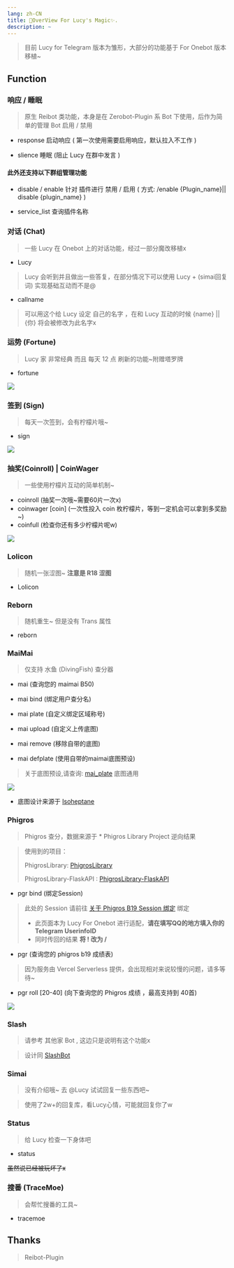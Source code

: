 ```yaml
---
lang: zh-CN
title: 🌈OverView For Lucy's Magic✨.
description: ~
---
```


> 目前 Lucy for Telegram 版本为雏形，大部分的功能基于 For Onebot 版本移植~



## Function

### 响应 / 睡眠

> 原生 Reibot 类功能，本身是在 Zerobot-Plugin 系 Bot 下使用，后作为简单的管理 Bot 启用 / 禁用


- response 启动响应 ( 第一次使用需要启用响应，默认拉入不工作 )

- slience 睡眠 (阻止 Lucy 在群中发言 )



#### 此外还支持以下群组管理功能

- disable / enable 针对 插件进行 禁用 / 启用 ( 方式: /enable  {Plugin_name}|| disable {plugin_name} )

- service_list 查询插件名称


### 对话 (Chat)

> 一些 Lucy 在 Onebot 上的对话功能，经过一部分魔改移植x

- Lucy

> Lucy 会听到并且做出一些答复，在部分情况下可以使用 Lucy + (simai回复词) 实现基础互动而不是@

- callname

> 可以用这个给 Lucy 设定 自己的名字 ，在和 Lucy 互动的时候 {name} || {你} 将会被修改为此名字x


### 运势 (Fortune)

> Lucy 家 非常经典 而且 每天 12 点 刷新的功能~附赠塔罗牌

- fortune

![](https://cdn.himoyo.cn/manual/Screenshot%202023-11-18%20215431.png)



### 签到 (Sign)

> 每天一次签到，会有柠檬片哦~

- sign

![](https://cdn.himoyo.cn/manual/Screenshot%202023-11-18%20221143.png)



### 抽奖(Coinroll) | CoinWager

> 一些使用柠檬片互动的简单机制~

- coinroll (抽奖一次哦~需要60片一次x)
- coinwager [coin] (一次性投入 coin 枚柠檬片，等到一定机会可以拿到多奖励~)
- coinfull (检查你还有多少柠檬片呢w)

![](https://cdn.himoyo.cn/manual/Screenshot%202023-11-18%20221534.png)



### Lolicon

> 随机一张涩图~ **注意是 R18 涩图**

- Lolicon

### Reborn

> 随机重生~ 但是没有 Trans 属性

- reborn

### MaiMai

> 仅支持 水鱼 (DivingFish) 查分器

- mai (查询您的 maimai B50)

- mai bind (绑定用户查分名)
- mai plate (自定义绑定区域称号)
- mai upload (自定义上传底图)
- mai remove (移除自带的底图)
- mai defplate (使用自带的maimai底图预设)

> 关于底图预设,请查询: [mai_plate](https://lucy.lemonkoi.one/mai_plate/) 底图通用

![](https://cdn.himoyo.cn/manual/Screenshot%202023-11-18%20220041.png)

* 底图设计来源于 [Isoheptane](https://github.com/Isoheptane)



### Phigros

> Phigros 查分，数据来源于 * Phigros Library Project 逆向结果

> 使用到的项目：
>
> PhigrosLibrary: [PhigrosLibrary](https://github.com/7aGiven/PhigrosLibrary)
>
> PhigrosLibrary-FlaskAPI : [PhigrosLibrary-FlaskAPI ](https://github.com/MoYoez/PhigrosLibrary-FlaskAPI)



- pgr bind  (绑定Session)

> 此处的 Session 请前往 [关于 Phigros B19 Session 绑定](https://phi.lemonkoi.one/) 绑定
>
> * 此页面本为 Lucy For Onebot 进行适配，**请在填写QQ的地方填入你的Telegram UserinfoID**
> * 同时传回的结果 **将 ! 改为 /**

- pgr (查询您的 phigros b19 成绩表)

> 因为服务由 Vercel Serverless 提供，会出现相对来说较慢的问题，请多等待~

- pgr roll [20-40] (向下查询您的 Phigros 成绩 ，最高支持到 40首)

 ![](https://cdn.himoyo.cn/manual/Screenshot%202023-11-18%20220915.png)



### Slash

> 请参考 其他家 Bot , 这边只是说明有这个功能x

> 设计同 [SlashBot](https://github.com/Rongronggg9/SlashBot)


### Simai

> 没有介绍哦~ 去 @Lucy 试试回复一些东西吧~

> 使用了2w+的回复库，看Lucy心情，可能就回复你了w


### Status

> 给 Lucy 检查一下身体吧

- status

~~虽然说已经被玩坏了x~~

### 搜番 (TraceMoe)

> 会帮忙搜番的工具~

- tracemoe





## Thanks

> Reibot-Plugin

